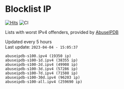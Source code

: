 # Blocklist IP

[![Hits](https://hits.seeyoufarm.com/api/count/incr/badge.svg?url=https%3A%2F%2Fgithub.com%2Fborestad%2Fblocklist-ip%2F&count_bg=%2379C83D&title_bg=%23555555&icon=&icon_color=%23E7E7E7&title=hits&edge_flat=false)](https://hits.seeyoufarm.com)  ![CI](https://img.shields.io/github/workflow/status/borestad/blocklist-ip/CI?style=flat-square)

Lists with worst IPv4 offenders, provided by [AbuseIPDB](https://www.abuseipdb.com/)

<!-- FOOTER-PLACEHOLDER -->
Updated every 5 hours<br>
Last update: `2023-04-04 - 15:05:37`
```
abuseipdb-s100.ipv4 (19350 ip)
abuseipdb-s100-1d.ipv4 (38355 ip)
abuseipdb-s100-2d.ipv4 (49908 ip)
abuseipdb-s100-3d.ipv4 (57286 ip)
abuseipdb-s100-7d.ipv4 (71508 ip)
abuseipdb-s100-30d.ipv4 (96203 ip)
abuseipdb-s100-all.ipv4 (259690 ip)
```
